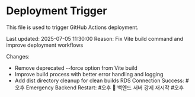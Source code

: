 # Deployment Trigger

This file is used to trigger GitHub Actions deployment.

Last updated: 2025-07-05 11:30:00
Reason: Fix Vite build command and improve deployment workflows

Changes:
- Remove deprecated --force option from Vite build
- Improve build process with better error handling and logging
- Add dist directory cleanup for clean builds
RDS Connection Success: #오후
Emergency Backend Restart: #오후
🚨 백엔드 서버 강제 재시작 #오후
